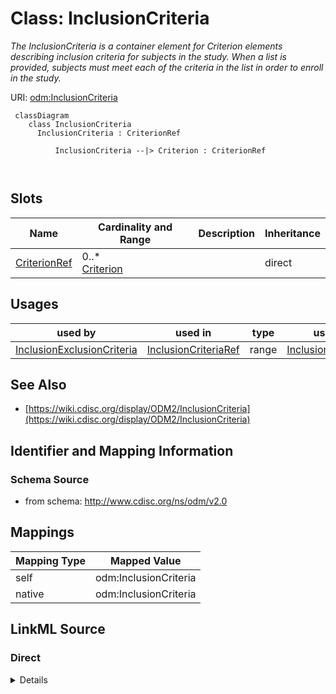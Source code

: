 # Class: InclusionCriteria


_The InclusionCriteria is a container element for Criterion elements describing inclusion criteria for subjects in the study. When a list is provided, subjects must meet each of the criteria in the list in order to enroll in the study._





URI: [odm:InclusionCriteria](http://www.cdisc.org/ns/odm/v2.0/InclusionCriteria)



```mermaid
 classDiagram
    class InclusionCriteria
      InclusionCriteria : CriterionRef
        
          InclusionCriteria --|> Criterion : CriterionRef
        
      
```




<!-- no inheritance hierarchy -->


## Slots

| Name | Cardinality and Range | Description | Inheritance |
| ---  | --- | --- | --- |
| [CriterionRef](CriterionRef.md) | 0..* <br/> [Criterion](Criterion.md) |  | direct |





## Usages

| used by | used in | type | used |
| ---  | --- | --- | --- |
| [InclusionExclusionCriteria](InclusionExclusionCriteria.md) | [InclusionCriteriaRef](InclusionCriteriaRef.md) | range | [InclusionCriteria](InclusionCriteria.md) |






## See Also

* [https://wiki.cdisc.org/display/ODM2/InclusionCriteria](https://wiki.cdisc.org/display/ODM2/InclusionCriteria)

## Identifier and Mapping Information







### Schema Source


* from schema: http://www.cdisc.org/ns/odm/v2.0





## Mappings

| Mapping Type | Mapped Value |
| ---  | ---  |
| self | odm:InclusionCriteria |
| native | odm:InclusionCriteria |





## LinkML Source

<!-- TODO: investigate https://stackoverflow.com/questions/37606292/how-to-create-tabbed-code-blocks-in-mkdocs-or-sphinx -->

### Direct

<details>
```yaml
name: InclusionCriteria
description: The InclusionCriteria is a container element for Criterion elements describing
  inclusion criteria for subjects in the study. When a list is provided, subjects
  must meet each of the criteria in the list in order to enroll in the study.
from_schema: http://www.cdisc.org/ns/odm/v2.0
see_also:
- https://wiki.cdisc.org/display/ODM2/InclusionCriteria
slots:
- CriterionRef
slot_usage:
  CriterionRef:
    name: CriterionRef
    multivalued: true
    domain_of:
    - InclusionCriteria
    - ExclusionCriteria
    - EntryCriteria
    - ExitCriteria
    range: Criterion
    inlined: true
    inlined_as_list: true
class_uri: odm:InclusionCriteria

```
</details>

### Induced

<details>
```yaml
name: InclusionCriteria
description: The InclusionCriteria is a container element for Criterion elements describing
  inclusion criteria for subjects in the study. When a list is provided, subjects
  must meet each of the criteria in the list in order to enroll in the study.
from_schema: http://www.cdisc.org/ns/odm/v2.0
see_also:
- https://wiki.cdisc.org/display/ODM2/InclusionCriteria
slot_usage:
  CriterionRef:
    name: CriterionRef
    multivalued: true
    domain_of:
    - InclusionCriteria
    - ExclusionCriteria
    - EntryCriteria
    - ExitCriteria
    range: Criterion
    inlined: true
    inlined_as_list: true
attributes:
  CriterionRef:
    name: CriterionRef
    from_schema: http://www.cdisc.org/ns/odm/v2.0
    rank: 1000
    multivalued: true
    identifier: false
    alias: CriterionRef
    owner: InclusionCriteria
    domain_of:
    - InclusionCriteria
    - ExclusionCriteria
    - EntryCriteria
    - ExitCriteria
    range: Criterion
    inlined: true
    inlined_as_list: true
class_uri: odm:InclusionCriteria

```
</details>